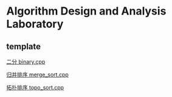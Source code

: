 # Algorithm Design and Analysis Laboratory

## template

[二分 binary.cpp](template/binary.cpp)

[归并排序 merge_sort.cpp](template/merge_sort.cpp)

[拓扑排序 topo_sort.cpp](template/topo_sort.cpp)
